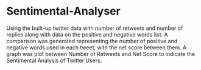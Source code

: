 # Sentimental-Analyser
Using the built-up twitter data with number of retweets and number of replies along with data on the positive and negative words list. 
A comparison was generated representing the number of positive and negative words used in each tweet, with the net score between them.
A graph was plot between Number of Retweets and Net Score to indicate the Sentimental Analysis of Twitter Users.
